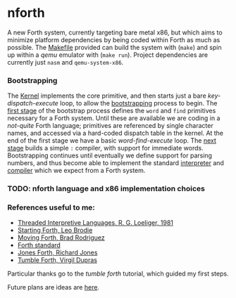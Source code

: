 # nforth

A new Forth system, currently targeting bare metal x86, but which aims to minimize platform dependencies by being coded within Forth as much as possible. The [Makefile](Makefile) provided can build the system with (`make`) and spin up within a _qemu_ emulator with (`make run`). Project dependencies are currently just `nasm` and `qemu-system-x86`.

### Bootstrapping

The [Kernel](kernel.asm) implements the core primitive, and then starts just a bare _key-dispatch-execute_ loop, to allow the [bootstrapping](forth.list) process to begin.
The [first stage](f/quarter.q) of the bootstrap process defines the `word` and `find` primitives necessary for a Forth system. Until these are available we are coding in a _not-quite_ Forth language; primitives are referenced by single character names, and accessed via a hard-coded dispatch table in the kernel. At the end of the first stage we have a basic _word-find-execute_ loop.
The [next stage](f/boot.f) builds a simple `:` compiler, with support for immediate words.
Bootstrapping continues until eventually we define support for parsing numbers, and thus become able to implement the standard [interpreter](f/interpreter.f) and [compiler](f/colon.f) which we expect from a Forth system.

### TODO: nforth language and x86 implementation choices

### References useful to me:
- [Threaded Interpretive Languages, R. G. Loeliger, 1981](https://archive.org/details/R.G.LoeligerThreadedInterpretiveLanguagesTheirDesignAndImplementationByteBooks1981)
- [Starting Forth, Leo Brodie](https://www.forth.com/starting-forth)
- [Moving Forth, Brad Rodriguez](https://www.bradrodriguez.com/papers/moving1.htm)
- [Forth standard](https://forth-standard.org)
- [Jones Forth, Richard Jones](https://github.com/nornagon/jonesforth/blob/master/jonesforth.S)
- [Tumble Forth, Virgil Dupras](https://tumbleforth.hardcoded.net)

Particular thanks go to the _tumble forth_ tutorial, which guided my first steps.

Future plans are ideas are [here](notes/plan.txt).
